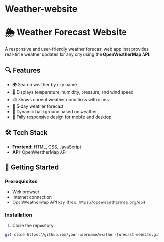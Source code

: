 # Weather-website
# 🌦️ Weather Forecast Website

A responsive and user-friendly weather forecast web app that provides real-time weather updates for any city using the **OpenWeatherMap API**.

## 🔍 Features

- 🌍 Search weather by city name
- 🌡️ Displays temperature, humidity, pressure, and wind speed
- ⛅ Shows current weather conditions with icons
- 📅 5-day weather forecast
- 🎨 Dynamic background based on weather
- 📱 Fully responsive design for mobile and desktop

## 🛠️ Tech Stack

- **Frontend:** HTML, CSS, JavaScript
- **API:** OpenWeatherMap API

## 🚀 Getting Started

### Prerequisites

- Web browser
- Internet connection
- OpenWeatherMap API key (free: https://openweathermap.org/api)

### Installation

1. Clone the repository:

```bash
git clone https://github.com/your-username/weather-forecast-website.git
